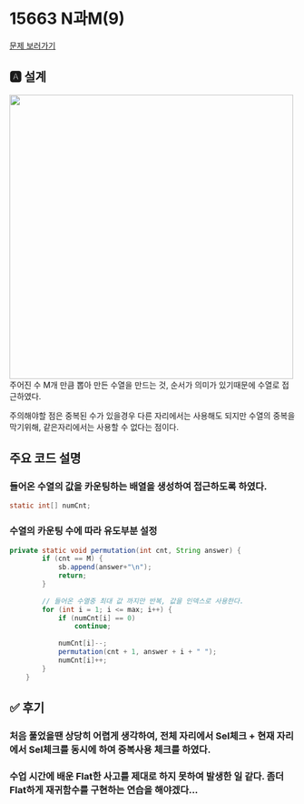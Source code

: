 # 15663 N과M(9)
[문제 보러가기](https://www.acmicpc.net/problem/15663)

## 🅰 설계
<img src="https://user-images.githubusercontent.com/69133236/107168329-978ad580-69fe-11eb-9f99-c88e3da1919e.jpg" height=500>
주어진 수 M개 만큼 뽑아 만든 수열을 만드는 것,
순서가 의미가 있기때문에 수열로 접근하였다.

주의해야할 점은 중복된 수가 있을경우 다른 자리에서는 사용해도 되지만 수열의 중복을 막기위해, 같은자리에서는 사용할 수 없다는 점이다.


## 주요 코드 설명
### 들어온 수열의 값을 카운팅하는 배열을 생성하여 접근하도록 하였다.
```java
static int[] numCnt;
```

### 수열의 카운팅 수에 따라 유도부분 설정
```java
private static void permutation(int cnt, String answer) {
		if (cnt == M) {
			sb.append(answer+"\n");
			return;
		}
		
        // 들어온 수열중 최대 값 까지만 반복, 값을 인덱스로 사용한다.
		for (int i = 1; i <= max; i++) {
			if (numCnt[i] == 0)
				continue;
			
			numCnt[i]--;
			permutation(cnt + 1, answer + i + " ");
			numCnt[i]++;
		}
	}
```


## ✅ 후기
### 처음 풀었을땐 상당히 어렵게 생각하여, 전체 자리에서 Sel체크 + 현재 자리에서 Sel체크를 동시에 하여 중복사용 체크를 하였다.
### 수업 시간에 배운 Flat한 사고를 제대로 하지 못하여 발생한 일 같다. 좀더 Flat하게 재귀함수를 구현하는 연습을 해야겠다...